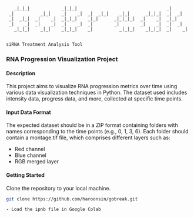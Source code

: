 ```shell
   _|_|_|            _|_|_|                                  _|        
 _|          _|_|    _|    _|  _|  _|_|    _|_|      _|_|_|  _|  _|    
 _|  _|_|  _|    _|  _|_|_|    _|_|      _|_|_|_|  _|    _|  _|_|      
 _|    _|  _|    _|  _|    _|  _|        _|        _|    _|  _|  _|    
   _|_|_|    _|_|    _|_|_|    _|          _|_|_|    _|_|_|  _|    _|  
                                                                       
                                                                       
siRNA Treatment Analysis Tool
```

### RNA Progression Visualization Project

#### Description

This project aims to visualize RNA progression metrics over time using various data visualization techniques in Python. The dataset used includes intensity data, progress data, and more, collected at specific time points.

#### Input Data Format

The expected dataset should be in a ZIP format containing folders with names corresponding to the time points (e.g., 0, 1, 3, 6). Each folder should contain a montage.tif file, which comprises different layers such as:
- Red channel
- Blue channel
- RGB merged layer

#### Getting Started
Clone the repository to your local machine.

```bash
git clone https://github.com/haroonsin/gobreak.git

- Load the ipnb file in Google Colab
```
